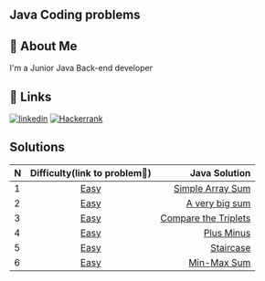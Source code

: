 ## Java Coding problems
## 🚀 About Me
I'm a Junior Java Back-end developer


## 🔗 Links
[![linkedin](https://img.shields.io/badge/linkedin-0A66C2?style=for-the-badge&logo=linkedin&logoColor=white)](https://www.linkedin.com/in/telman-gadimov-0462ab20b/)
[![Hackerrank](https://img.shields.io/badge/-Hackerrank-2EC866?style=for-the-badge&logo=HackerRank&logoColor=white)](https://www.hackerrank.com/telmangadimov1?hr_r=1/)
## Solutions

| N   |                                                                       Difficulty(link to problem🔗)                                                                       |                                                                                                          Java Solution |
|:----|:-------------------------------------------------------------------------------------------------------------------------------------------------------------------------:|-----------------------------------------------------------------------------------------------------------------------:|
| 1   |                                         [Easy](https://www.hackerrank.com/challenges/simple-array-sum/problem?isFullScreen=false)                                         |      [Simple Array Sum](https://github.com/telman03/Hackerrank-Problems/blob/java/Problem_Solving/simpleArraySum.java) |
| 2   |                                          [Easy](https://www.hackerrank.com/challenges/a-very-big-sum/problem?isFullScreen=false)                                          |           [A very big sum](https://github.com/telman03/Hackerrank-Problems/blob/java/Problem_Solving/aVeryBigSum.java) |
| 3   |                                       [Easy](https://www.hackerrank.com/challenges/compare-the-triplets/problem?isFullScreen=false)                                       | [Compare the Triplets](https://github.com/telman03/Hackerrank-Problems/blob/java/Problem_Solving/compareTriplets.java) |
| 4   |                                            [Easy](https://www.hackerrank.com/challenges/plus-minus/problem?isFullScreen=false)                                            |                 [Plus Minus](https://github.com/telman03/Hackerrank-Problems/blob/java/Problem_Solving/plusMinus.java) |
| 5   |                                            [Easy](https://www.hackerrank.com/challenges/staircase/problem?isFullScreen=false)                                             |                  [Staircase](https://github.com/telman03/Hackerrank-Problems/blob/java/Problem_Solving/staircase.java) |
| 6   |                                           [Easy](https://www.hackerrank.com/challenges/mini-max-sum/problem?isFullScreen=false)                                           |              [Min-Max Sum](https://github.com/telman03/Hackerrank-Problems/blob/java/Problem_Solving/min_max_Sum.java) |